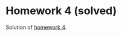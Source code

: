 Homework 4 (solved)
===================

Solution of [homework 4].

[homework 4]: ../H04-conjugate-gradient/
